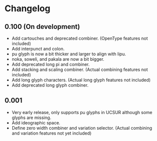 # Changelog

## 0.100 (On development)

- Add cartouches and deprecated combiner. (OpenType features not included)
- Add interpunct and colon.
- pu glyph is now a bit thicker and larger to align with lipu.
- noka, soweli, and pakala are now a bit bigger.
- Add deprecated long pi and combiner.
- Add stacking and scaling combiner. (Actual combining features not included)
- Add long glyph characters. (Actual long glyph features not included)
- Add deprecated long glyph combiner.

## 0.001

- Very early release, only supports pu glyphs in UCSUR although some glyphs are
  missing.
- Add ideographic space.
- Define zero width combiner and variation selector. (Actual combining and
  variation features not yet included)
